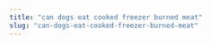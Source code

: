 ```yaml
---
title: "can dogs eat cooked freezer burned meat"
slug: "can-dogs-eat-cooked-freezer-burned-meat"
---
```


